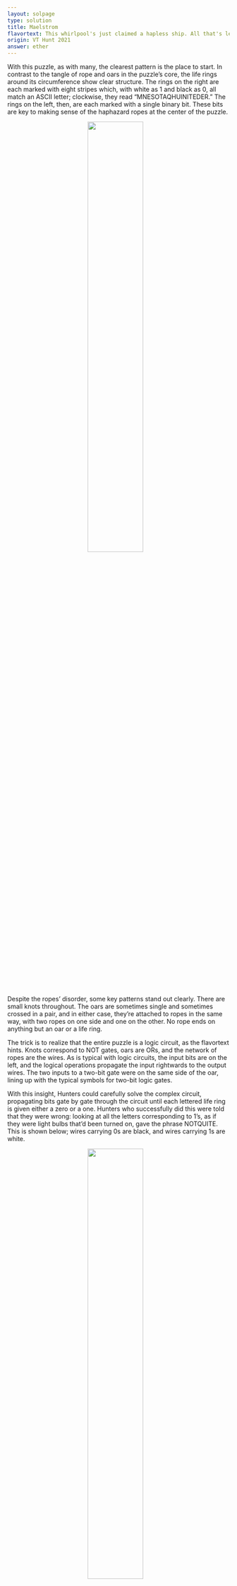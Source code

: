 ```yaml
---
layout: solpage
type: solution
title: Maelstrom
flavortext: This whirlpool's just claimed a hapless ship. All that's left are a few bits and pieces tangled in the rigging, making circuits 'round the center.
origin: VT Hunt 2021
answer: ether
---
```


With this puzzle, as with many, the clearest pattern is the place to start. In contrast to the tangle of rope and oars in the puzzle’s core, the life rings around its circumference show clear structure. The rings on the right are each marked with eight stripes which, with white as 1 and black as 0, all match an ASCII letter; clockwise, they read “MNESOTAQHUINITEDER.” The rings on the left, then, are each marked with a single binary bit. These bits are key to making sense of the haphazard ropes at the center of the puzzle.

<p align="center">
  <img style="float: center; margin: 0px 15px 15px 0px;" src="{{site.imgurl}}/maelstromsol1.png" width="50%" />
</p>

Despite the ropes’ disorder, some key patterns stand out clearly. There are small knots throughout. The oars are sometimes single and sometimes crossed in a pair, and in either case, they’re attached to ropes in the same way, with two ropes on one side and one on the other. No rope ends on anything but an oar or a life ring.

The trick is to realize that the entire puzzle is a logic circuit, as the flavortext hints. Knots correspond to NOT gates, oars are ORs, and the network of ropes are the wires. As is typical with logic circuits, the input bits are on the left, and the logical operations propagate the input rightwards to the output wires. The two inputs to a two-bit gate were on the same side of the oar, lining up with the typical symbols for two-bit logic gates.

With this insight, Hunters could carefully solve the complex circuit, propagating bits gate by gate through the circuit until each lettered life ring is given either a zero or a one. Hunters who successfully did this were told that they were wrong: looking at all the letters corresponding to 1’s, as if they were light bulbs that’d been turned on, gave the phrase NOTQUITE. This is shown below; wires carrying 0s are black, and wires carrying 1s are white.

<p align="center">
  <img style="float: center; margin: 0px 15px 15px 0px;" src="{{site.imgurl}}/maelstromsol2.png" width="50%" />
</p>

The real trick was to also realize that the pairs of crossed oars are XORs, which are different from ORs in that they output 0 if both their inputs are 1s. After noticing this, Hunters worked through the circuit again, getting an output phrase in the same way. If they did this correctly, they still got NOTQUITE, in almost the same way.

The real real trick was to also *also* realize that some of the knots are fake. Five of the knots are actually unknots - they’d come undone if you pulled on them. All the other knots are overhand knots.

Those who ignored the decoy knots but didn’t use XORs also got NOTQUITE. It was only when Hunters worked through the circuit with both tricks in mind that they wound up with ETHER, the answer to Maelstrom. The final circuit, with fake knots circled, is below.

<p align="center">
  <img style="float: center; margin: 0px 15px 15px 0px;" src="{{site.imgurl}}/maelstromsol3.png" width="50%" />
</p>